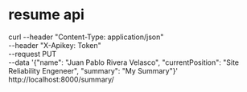 # resume api

curl --header "Content-Type: application/json" \
  --header "X-Apikey: Token" \
  --request PUT \
  --data '{"name": "Juan Pablo Rivera Velasco", "currentPosition": "Site Reliability Engeneer", "summary": "My Summary"}' \
  http://localhost:8000/summary/
